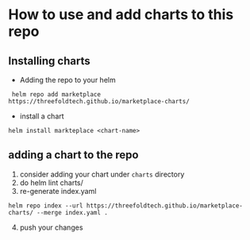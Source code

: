 # How to use and add charts to this repo
## Installing charts 
- Adding the repo to your helm 
```
 helm repo add marketplace https://threefoldtech.github.io/marketplace-charts/
 ```
- install a chart 
```
helm install markteplace <chart-name>
```
## adding a chart to the repo 
1. consider adding your chart under `charts` directory
2. do helm lint charts/<your-chart-name>
3. re-generate index.yaml 
```
helm repo index --url https://threefoldtech.github.io/marketplace-charts/ --merge index.yaml .
```
4. push your changes

